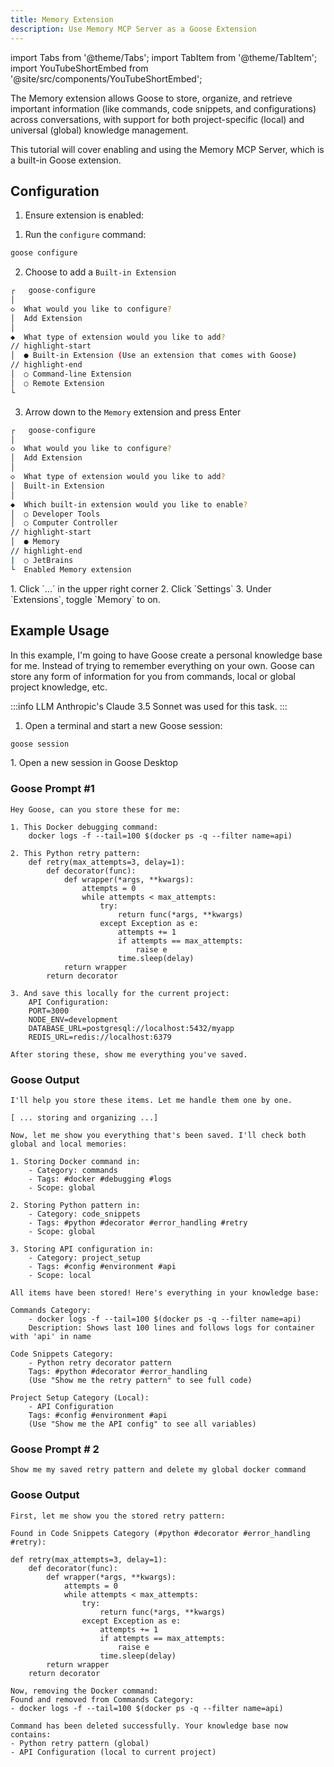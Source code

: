 ```yaml
---
title: Memory Extension
description: Use Memory MCP Server as a Goose Extension
---
```


import Tabs from '@theme/Tabs';
import TabItem from '@theme/TabItem';
import YouTubeShortEmbed from '@site/src/components/YouTubeShortEmbed';


The Memory extension allows Goose to store, organize, and retrieve important information (like commands, code snippets, and configurations) across conversations, with support for both project-specific (local) and universal (global) knowledge management.

This tutorial will cover enabling and using the Memory MCP Server, which is a built-in Goose extension. 


## Configuration

1. Ensure extension is enabled:

<Tabs groupId="interface">
  <TabItem value="cli" label="Goose CLI" default>

  1. Run the `configure` command:
  ```sh
  goose configure
  ```

  2. Choose to add a `Built-in Extension`
  ```sh
  ┌   goose-configure 
  │
  ◇  What would you like to configure?
  │  Add Extension 
  │
  ◆  What type of extension would you like to add?
  // highlight-start    
  │  ● Built-in Extension (Use an extension that comes with Goose)
  // highlight-end  
  │  ○ Command-line Extension 
  │  ○ Remote Extension 
  └  
  ```

  3. Arrow down to the `Memory` extension and press Enter
  ```sh
  ┌   goose-configure 
  │
  ◇  What would you like to configure?
  │  Add Extension 
  │
  ◇  What type of extension would you like to add?
  │  Built-in Extension 
  │
  ◆  Which built-in extension would you like to enable?
  │  ○ Developer Tools 
  │  ○ Computer Controller 
  // highlight-start
  │  ● Memory 
  // highlight-end
  |  ○ JetBrains
  └  Enabled Memory extension
  ```
  </TabItem>
  <TabItem value="ui" label="Goose Desktop">
  1. Click `...` in the upper right corner
  2. Click `Settings`
  3. Under `Extensions`, toggle `Memory` to on.
  </TabItem>
</Tabs>

## Example Usage

In this example, I'm going to have Goose create a personal knowledge base for me. Instead of trying to remember everything on your own. Goose can store any form of information for you from commands, local or global project knowledge, etc.

:::info LLM
Anthropic's Claude 3.5 Sonnet was used for this task.
:::


<Tabs groupId="interface">
  <TabItem value="cli" label="Goose CLI" default>

  1. Open a terminal and start a new Goose session:

  ```sh
  goose session
  ```

  </TabItem>
  <TabItem value="ui" label="Goose Desktop">
   1. Open a new session in Goose Desktop
  </TabItem>
</Tabs>

### Goose Prompt #1
```
Hey Goose, can you store these for me:

1. This Docker debugging command:
    docker logs -f --tail=100 $(docker ps -q --filter name=api)

2. This Python retry pattern:
    def retry(max_attempts=3, delay=1):
        def decorator(func):
            def wrapper(*args, **kwargs):
                attempts = 0
                while attempts < max_attempts:
                    try:
                        return func(*args, **kwargs)
                    except Exception as e:
                        attempts += 1
                        if attempts == max_attempts:
                            raise e
                        time.sleep(delay)
            return wrapper
        return decorator

3. And save this locally for the current project:
    API Configuration:
    PORT=3000
    NODE_ENV=development
    DATABASE_URL=postgresql://localhost:5432/myapp
    REDIS_URL=redis://localhost:6379

After storing these, show me everything you've saved.
```

### Goose Output

```
I'll help you store these items. Let me handle them one by one.

[ ... storing and organizing ...]

Now, let me show you everything that's been saved. I'll check both global and local memories:

1. Storing Docker command in:
    - Category: commands
    - Tags: #docker #debugging #logs
    - Scope: global

2. Storing Python pattern in:
    - Category: code_snippets
    - Tags: #python #decorator #error_handling #retry
    - Scope: global

3. Storing API configuration in:
    - Category: project_setup
    - Tags: #config #environment #api
    - Scope: local

All items have been stored! Here's everything in your knowledge base:

Commands Category:
    - docker logs -f --tail=100 $(docker ps -q --filter name=api)
    Description: Shows last 100 lines and follows logs for container with 'api' in name

Code Snippets Category:
    - Python retry decorator pattern
    Tags: #python #decorator #error_handling
    (Use "Show me the retry pattern" to see full code)

Project Setup Category (Local):
    - API Configuration
    Tags: #config #environment #api
    (Use "Show me the API config" to see all variables)
```
### Goose Prompt # 2

```
Show me my saved retry pattern and delete my global docker command
```
### Goose Output
```
First, let me show you the stored retry pattern:

Found in Code Snippets Category (#python #decorator #error_handling #retry):

def retry(max_attempts=3, delay=1):
    def decorator(func):
        def wrapper(*args, **kwargs):
            attempts = 0
            while attempts < max_attempts:
                try:
                    return func(*args, **kwargs)
                except Exception as e:
                    attempts += 1
                    if attempts == max_attempts:
                        raise e
                    time.sleep(delay)
        return wrapper
    return decorator

Now, removing the Docker command:
Found and removed from Commands Category:
- docker logs -f --tail=100 $(docker ps -q --filter name=api)

Command has been deleted successfully. Your knowledge base now contains:
- Python retry pattern (global)
- API Configuration (local to current project)
```